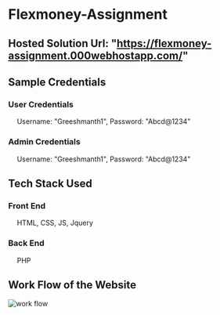 # Flexmoney-Assignment
## Hosted Solution Url: "https://flexmoney-assignment.000webhostapp.com/"

## Sample Credentials
###  User Credentials
&emsp; Username: "Greeshmanth1", Password: "Abcd@1234"
  
###  Admin Credentials
&emsp; Username: "Greeshmanth1", Password: "Abcd@1234" 
  
## Tech Stack Used
 ### Front End 
&emsp; HTML, CSS, JS, Jquery
 ### Back End
&emsp; PHP 
 
## Work Flow of the Website
![work flow](https://user-images.githubusercontent.com/79304704/207672014-a5e3984e-dd36-4672-9c64-669ff6146d5a.png)


